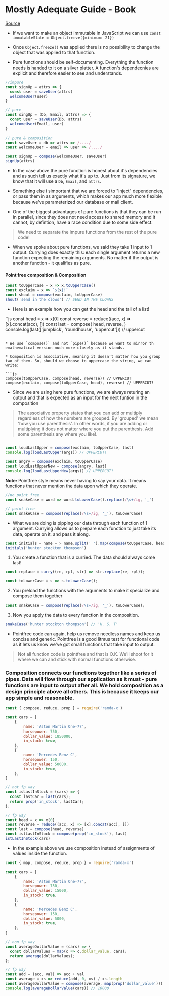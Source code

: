 # Mostly Adequate Guide - Book

[Source](https://github.com/MostlyAdequate/mostly-adequate-guide/blob/master/ch03.md)

* If we want to make an object immutable in JavaScript we can use `const immutableState = Object.freeze({minimum: 21})`

* Once `Object.freeze()` was applied there is no possibility to change the object that was applied to that function.

* Pure functions should be self-documenting. Everything the function needs is handed to it on a silver platter. A function's dependecnies are explicit and therefore easier to see and understands.

```js
//impure
const signUp = attrs => {
  const user = saveUser(attrs)
  welcomeUser(user)
}

// pure
const singUp = (Db, Email, attrs) => {
  const user = saveUser(Db, attrs)
  welcomeUser(Email, user)
}

// pure & composition
const saveUser = db => attrs => /..../
const welcomeUser = email => user => /..../

const signUp = compose(welcomeUser, saveUser)
signUp(attrs)

```

* In the case above the pure function is honest about it's dependencies and as such tell us exactly what it's up to. Just from its signature, we know that it will use a `Db`, `Email`, and `attrs`. 

* Something else i simportant that we are forced to "inject" dependencies, or pass them in as arguments, which makes our app much more flexible because we've parameterized our database or mail client.

* One of the biggest advantages of pure functions is that they can be run in parallel, since they does not need access to shared memory and it cannot, by defintion, have a race condition due to some side effect.

> We need to separate the impure functions from the rest of the pure code!

* When we spoke about pure functions, we said they take 1 input to 1 output. Currying does exactly this: each single argument returns a new function expecting the remaining arguments. No matter if the output is another function - it qualifies as pure.

#### Point free composition & Composition

```js
const toUpperCase = x => x.toUpperCase()
const exclaim = x => `${x}!`
const shout = compose(exclaim, toUpperCase)
shout('send in the clows') // SEND IN THE CLOWNS
```

* Here is an example how you can get the head and the tail of a list!

``js
const head = x => x[0]
const reverse = reduce((acc, x) => [x].concat(acc), [])
const last = compose(
    head,
    reverse,
)
console.log(last(['jumpkick', 'roundhouse', 'uppercut'])) // uppercut
```

* We use `compose()` and not `pipe()` because we want to mirror th emathematical version much more closely as it stands.

* Composition is associative, meaning it doesn't matter how you group two of them. So, should we choose to uppercase the string, we can write:

```js
compose(toUpperCase, compose(head, reverse)) // UPPERCUT
compose(exclaim, compose(toUpperCase, head), reverse) // UPPERCUT!
```
* Since we are using here pure functions, we are always returing an output and that is expected as an input for the next funtion in the composition

> The associative property states that you can add or multiply regardless of how the numbers are grouped. By 'grouped' we mean 'how you use parenthesis'. In other words, if you are adding or multiplying it does not matter where you put the parenthesis. Add some parenthesis any where you like!.

```js

const loudLastUpper = compose(exclaim, toUpperCase, last)
console.log(loudLastUpper(args)) // UPPERCUT!

const angry = compose(exclaim, toUpperCase)
const loudLastUpperNew = compose(angry, last)
console.log(loudLastUpperNew(args)) // UPPERCUT!
```

**Note:** Pointfree style means never having to say your data. It means functions that never mention the data upon which they operate. 

```js
//no point free
const snakeCase = word => word.toLowerCase().replace(/\s+/ig, '_')

// point free
const snakeCase = compose(replace(/\s+/ig, '_'), toLowerCase)
```

* What we are doing is pipping our data through each function of 1 argument. Currying allows us to prepare each function to just take its data, operate on it, and pass it along. 

```js
const initials = name = > name.split(' ').map(compose(toUpperCase, head).join('. ')
initials('hunter stockton thompson')
```
1. You create a function that is a curried. The data should always come last!
```js
const replace = curry((re, rpl, str) => str.replace(re, rpl));

const toLowerCase = s => s.toLowerCase();
```
2. You preload the functions with the arguments to make it specialize and compose them together
```js
const snakeCase = compose(replace(/\s+/ig, '_'), toLowerCase);
```
3. Now you apply the data to every function in the composition.
```js
snakeCase('hunter stockton thompson') // 'H. S. T'
```

* Pointfree code can again, help us remove needless names and keep us concise and generic. Pointfree is a good litmus test for functional code as it lets us know we've got small functions that take input to output. 

> Not all function code is pointfree and that is O.K. We'll shoot for it where we can and stick with normal functions otherwise.

### Composition connects our functions together like a series of pipes. Data will flow through our application as it must - pure functions are input to output after all. We hold composition as a design principle above all others. This is because it keeps our app simple and reasonable. 

```js
const { compose, reduce, prop } = require('ramda-x')

const cars = [
    {
        name: 'Aston Martin One-77',
        horsepower: 750,
        dollar_value: 1850000,
        in_stock: true,
    },
    {
        name: 'Mercedes Benz C',
        horsepower: 150,
        dollar_value: 50000,
        in_stock: true,
    },
]

// not fp way
const isLastInStock = (cars) => {  
  const lastCar = last(cars);  
  return prop('in_stock', lastCar);  
};  

// fp way
const head = x => x[0]
const reverse = reduce((acc, x) => [x].concat(acc), [])
const last = compose(head, reverse)
const istLastInStock = compose(prop('in_stock'), last)
istLastInStock(cars)
```
* In the example above we use composition instead of assignments of values inside the function.

```js
const { map, compose, reduce, prop } = require('ramda-x')

const cars = [
    {
        name: 'Aston Martin One-77',
        horsepower: 750,
        dollar_value: 15000,
        in_stock: true,
    },
    {
        name: 'Mercedes Benz C',
        horsepower: 150,
        dollar_value: 5000,
        in_stock: true,
    },
]

// non fp way
const averageDollarValue = (cars) => {  
  const dollarValues = map(c => c.dollar_value, cars);  
  return average(dollarValues);  
};  

// fp way
const add = (acc, val) => acc + val
const average = xs => reduce(add, 0, xs) / xs.length
const averageDollarValue = compose(average, map(prop('dollar_value')))
console.log(averageDollarValue(cars)) // 10000
```
